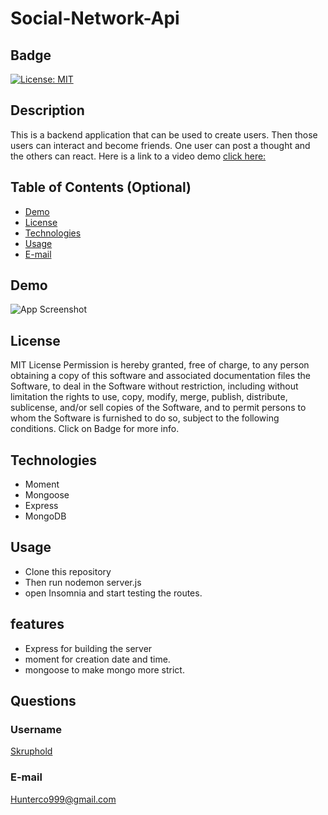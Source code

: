 # Social-Network-Api
## Badge 
[![License: MIT](https://img.shields.io/badge/License-MIT-yellow.svg)](https://opensource.org/licenses/MIT)

## Description 
This is a backend application that can be used to create users. Then those users can interact and become friends. One user can post a thought and the others can react. Here is a link to a video demo [click here:](https://drive.google.com/file/d/1vAjqsYWL9c7MRyOq4Rbpn79wgYYZaS6W/view)

## Table of Contents (Optional)
- [Demo](#demo)
- [License](#license)
- [Technologies](#technologies)
- [Usage](#usage)
- [E-mail](#e-mail)

## Demo
![App Screenshot](./assets/demo.gif)

## License
MIT License
Permission is hereby granted, free of charge, to any person obtaining a copy of this software and associated documentation files the Software, to deal in the Software without restriction, including without limitation the rights to use, copy, modify, merge, publish, distribute, sublicense, and/or sell copies of the Software, and to permit persons to whom the Software is furnished to do so, subject to the following conditions. Click on Badge for more info.

## Technologies
- Moment
- Mongoose
- Express
- MongoDB


## Usage
- Clone this repository
- Then run nodemon server.js
- open Insomnia and start testing the routes.


## features
- Express for building the server
- moment for creation date and time.
- mongoose to make mongo more strict. 

## Questions
### Username
<a href="https://github.com/Skruphold">Skruphold</a>
### E-mail
<a href="mailto: Hunterco999@gmail.com">Hunterco999@gmail.com</a>